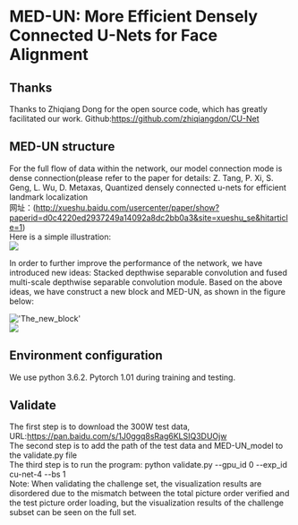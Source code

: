 MED-UN: More Efficient Densely Connected U-Nets for Face Alignment  
======================================================================
Thanks
--------------------------
Thanks to Zhiqiang Dong for the open source code, which has greatly facilitated our work. 
Github:https://github.com/zhiqiangdon/CU-Net  

  
MED-UN structure  
--------------------
For the full flow of data within the network, our model connection mode is dense connection(please refer to the paper for details:
Z. Tang, P. Xi, S. Geng, L. Wu, D. Metaxas, Quantized densely connected u-nets for efficient landmark localization    
       网址：(http://xueshu.baidu.com/usercenter/paper/show?paperid=d0c4220ed2937249a14092a8dc2bb0a3&site=xueshu_se&hitarticle=1)  
Here is a simple illustration:  
    ![](https://github.com/iam-zhanghongliang/MED-UN/blob/master/MED-UN/figures/Dense_connection.jpg)

In order to further improve the performance of the network, we have introduced new ideas: Stacked depthwise separable convolution and fused multi-scale depthwise separable convolution module. Based on the above ideas, we have construct a new block and MED-UN, as shown in the figure below:  
   
!['The_new_block'](https://github.com/iam-zhanghongliang/MED-UN/blob/master/MED-UN/figures/The_new_block.jpg)  
![](https://github.com/iam-zhanghongliang/MED-UN/blob/master/MED-UN/figures/MED-UN(2)_network.jpg)
  
Environment configuration
---------------------
We use python 3.6.2. Pytorch 1.01 during training and testing.


Validate
-------
The first step is to download the 300W test data, URL:https://pan.baidu.com/s/1J0ggq8sRag6KLSIQ3DUOjw  
The second step is to add the path of the test data and MED-UN_model to the validate.py file  
The third step is to run the program: python validate.py --gpu_id 0 --exp_id cu-net-4 --bs 1  
Note: When validating the challenge set, the visualization results are disordered due to the mismatch between the total picture order verified and the test picture order loading, but the visualization results of the challenge subset can be seen on the full set.  



